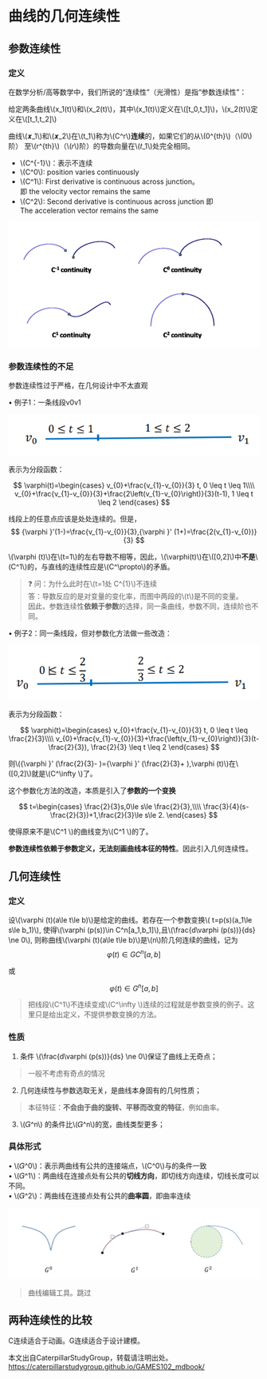 # 曲线的几何连续性   

## 参数连续性  

### 定义

在数学分析/高等数学中，我们所说的“连续性”（光滑性）是指“参数连续性”：   

给定两条曲线\\(x_1(t)\\)和\\(x_2(t)\\)，其中\\(x_1(t)\\)定义在\\([t_0,t_1]\\)，\\(x_2(t)\\)定义在\\([t_1,t_2]\\)  


曲线\\(𝒙_1\\)和\\(𝒙_2\\)在\\(t_1\\)称为\\(C^r\\)**连续**的，如果它们的从\\(0^{th}\\)（\\(0\\)阶） 至\\(r^{th}\\)（\\(𝑟\\)阶）的导数向量在\\(𝑡_1\\)处完全相同。  

* \\(C^{-1}\\)：表示不连续  
* \\(C^0\\): position varies continuously    
* \\(C^1\\): First derivative is continuous across junction。即 the velocity vector remains the same   
* \\(C^2\\): Second derivative is continuous across junction 即 The acceleration vector remains the same   

![](../assets/几何-23.png)

### 参数连续性的不足   
 
参数连续性过于严格，在几何设计中不太直观    

• 例子1：一条线段v0v1   

![](../assets/几何-24.png)

表示为分段函数：  

$$
\varphi(t)=\begin{cases}
 v_{0}+\frac{v_{1}-v_{0}}{3} t, 0 \leq t \leq 1\\\\
v_{0}+\frac{v_{1}-v_{0}}{3}+\frac{2\left(v_{1}-v_{0}\right)}{3}(t-1), 1 \leq t \leq 2
\end{cases}
$$

线段上的任意点应该是处处连续的。但是，
$$
{\varphi }'(1-)=\frac{v_{1}-v_{0}}{3},{\varphi }' (1+)=\frac{2(v_{1}-v_{0})}{3}
$$

\\(\varphi (t)\\)在\\(t=1\\)的左右导数不相等，因此，\\(\varphi(t)\\)在\\([0,2]\\)中**不是**\\(C^1\\)的，与直线的连续性应是\\(C^\propto\\)的矛盾。   


> &#x2753; 问：为什么此时在\\(t=1处 C^{1}\\)不连续      
答：导数反应的是对变量的变化率，而图中两段的\\(t\\)是不同的变量。   
> 因此，参数连续性**依赖于参数**的选择，同一条曲线，参数不同，连续阶也不同。 

• 例子2：同一条线段，但对参数化方法做一些改造：   

![](../assets/几何-25-1.png)


表示为分段函数：  

$$
\varphi(t)=\begin{cases}
 v_{0}+\frac{v_{1}-v_{0}}{3} t, 0 \leq t \leq \frac{2}{3}\\\\
v_{0}+\frac{v_{1}-v_{0}}{3}+\frac{\left(v_{1}-v_{0}\right)}{3}(t-\frac{2}{3}), \frac{2}{3} \leq t \leq 2
\end{cases}
$$

则\\({\varphi }' (\frac{2}{3}- )={\varphi }' (\frac{2}{3}+ ),\varphi (t)\\)在\\([0,2]\\)就是\\(C^\infty \\)了。    

这个参数化方法的改造，本质是引入了**参数的一个变换**  

$$
t=\begin{cases}
 \frac{2}{3}s,0\le s\le \frac{2}{3},\\\\
\frac{3}{4}(s-\frac{2}{3})+1,\frac{2}{3}\le s\le 2.
\end{cases}
$$


使得原来不是\\(C^1 \\)的曲线变为\\(C^1 \\)的了。

**参数连续性依赖于参数定义，无法刻画曲线本征的特性**。因此引入几何连续性。  

## 几何连续性   

### 定义

设\\(\varphi (t)(a\le t\le b)\\)是给定的曲线。若存在一个参数变换\\( t=p(s)(a_1\le s\le b_1)\\),
使得\\(\varphi (p(s))\in C^n[a_1,b_1]\\),且\\(\frac{d\varphi (p(s))}{ds} \ne 0\\),
则称曲线\\(\varphi (t)(a\le t\le b)\\)是\\(n\\)阶几何连续的曲线，记为
$$
\varphi (t)\in GC^n[a,b]
$$

或

$$
\varphi (t)\in G^n[a,b]
$$

> 把线段\\(C^1\\)不连续变成\\(C^\infty \\)连续的过程就是参数变换的例子。这里只是给出定义，不提供参数变换的方法。  

### 性质

1. 条件 \\(\frac{d\varphi (p(s))}{ds} \ne 0\\)保证了曲线上无奇点；  

> 一般不考虑有奇点的情况  
 
2. 几何连续性与参数选取无关，是曲线本身固有的几何性质； 

> 本征特征：**不会由于曲的旋转、平移而改变的特征**，例如曲率。   

3. \\(𝐺^n\\) 的条件比\\(𝐺^n\\)的宽，曲线类型更多；

### 具体形式   

• \\(𝐺^0\\)：表示两曲线有公共的连接端点，\\(C^0\\)与的条件一致   
• \\(𝐺^1\\)：两曲线在连接点处有公共的**切线方向**，即切线方向连续，切线长度可以不同。     
• \\(𝐺^2\\)：两曲线在连接点处有公共的**曲率圆**，即曲率连续     

![](../assets/几何-26.png)

> 曲线编辑工具。跳过   

## 两种连续性的比较   

C连续适合于动画。G连续适合于设计建模。

本文出自CaterpillarStudyGroup，转载请注明出处。
https://caterpillarstudygroup.github.io/GAMES102_mdbook/
